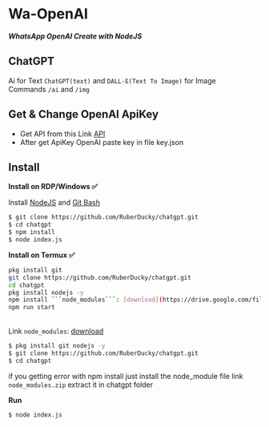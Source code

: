 # Wa-OpenAI

***WhatsApp OpenAI Create with NodeJS***

## ChatGPT 
Ai for Text ```ChatGPT(text)``` and ```DALL-E(Text To Image)``` for Image <br>Commands ```/ai``` and ```/img```

## Get & Change OpenAI ApiKey
- Get API from this Link [API](https://beta.openai.com/account/api-keys)
- After get ApiKey OpenAI paste key in file key.json

## Install
**Install on RDP/Windows ✅**

Install [NodeJS](https://nodejs.org/en/download/)
 and [Git Bash](https://git-scm.com/downloads)
```bash
$ git clone https://github.com/RuberDucky/chatgpt.git
$ cd chatgpt
$ npm install
$ node index.js
```
**Install on Termux ✅**
```bash
pkg install git
git clone https://github.com/RuberDucky/chatgpt.git
cd chatgpt
pkg install nodejs -y
npm install ```node_modules```: [download](https://drive.google.com/file/d/1gKGjseRirX6mQ5LOFULpmnDs7q3Svm8y/view?usp=sharing)
npm run start
```

<br>Link ```node_modules```: [download](https://drive.google.com/file/d/1gKGjseRirX6mQ5LOFULpmnDs7q3Svm8y/view?usp=sharing)

```bash
$ pkg install git nodejs -y
$ git clone https://github.com/RuberDucky/chatgpt.git
$ cd chatgpt
```
if you getting error with npm install just install the node_module file link ```node_modules.zip``` extract it in chatgpt folder

**Run**
```bash
$ node index.js
```


